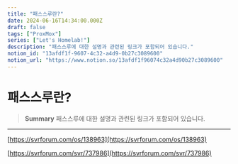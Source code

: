 ```yaml
---
title: "패스스루란?"
date: 2024-06-16T14:34:00.000Z
draft: false
tags: ["ProxMox"]
series: ["Let's Homelab!"]
description: "패스스루에 대한 설명과 관련된 링크가 포함되어 있습니다."
notion_id: "13afdf1f-9607-4c32-a4d9-0b27c3089600"
notion_url: "https://www.notion.so/13afdf1f96074c32a4d90b27c3089600"
---
```


# 패스스루란?

> **Summary**
> 패스스루에 대한 설명과 관련된 링크가 포함되어 있습니다.

---

[https://svrforum.com/os/138963](https://svrforum.com/os/138963)

[https://svrforum.com/svr/737986](https://svrforum.com/svr/737986)

